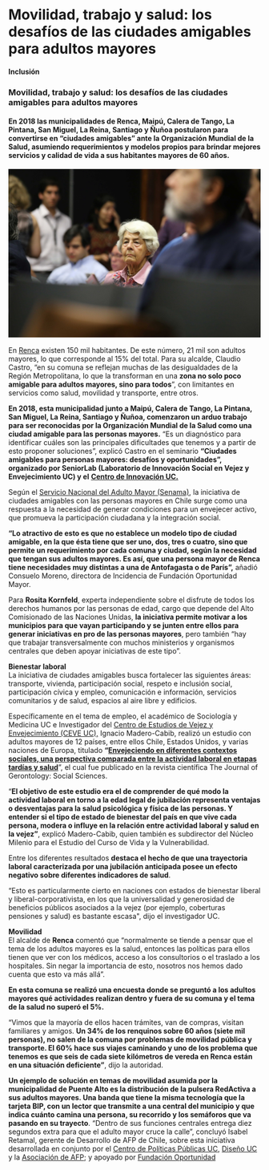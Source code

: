 # Movilidad, trabajo y salud: los desafíos de las ciudades amigables para adultos mayores

#### Inclusión

### Movilidad, trabajo y salud: los desafíos de las ciudades amigables para adultos mayores

#### En 2018 las municipalidades de Renca, Maipú, Calera de Tango, La Pintana, San Miguel, La Reina, Santiago y Ñuñoa postularon para convertirse en “ciudades amigables” ante la Organización Mundial de la Salud, asumiendo requerimientos y modelos propios para brindar mejores servicios y calidad de vida a sus habitantes mayores de 60 años.

![La iniciativa de ciudades amigables busca fortalecer las &#xE1;reas de transporte, vivienda, participaci&#xF3;n social, respeto e inclusi&#xF3;n social, participaci&#xF3;n c&#xED;vica y empleo, comunicaci&#xF3;n e informaci&#xF3;n, servicios comunitarios y de salud, espacios al aire libre y edificios.](../../.gitbook/assets/adulto-mayor.jpg)

 En [Renca](https://www.renca.cl/permisos-de-circulacion/) existen 150 mil habitantes. De este número, 21 mil son adultos mayores, lo que corresponde al 15% del total. Para su alcalde, Claudio Castro, “en su comuna se reflejan muchas de las desigualdades de la Región Metropolitana, lo que la transforman en una **zona no solo poco amigable para adultos mayores, sino para todos**”, con limitantes en servicios como salud, movilidad y transporte, entre otros.  
  
**En 2018, esta municipalidad junto a Maipú, Calera de Tango, La Pintana, San Miguel, La Reina, Santiago y Ñuñoa, comenzaron un arduo trabajo para ser reconocidas por la Organización Mundial de la Salud como una ciudad amigable para las personas mayores.** “Es un diagnóstico para identificar cuáles son las principales dificultades que tenemos y a partir de esto proponer soluciones”, explicó Castro en el seminario **“Ciudades amigables para personas mayores: desafíos y oportunidades”, organizado por SeniorLab \(Laboratorio de Innovación Social en Vejez y Envejecimiento UC\) y el** [**Centro de Innovación UC.**](http://centrodeinnovacion.uc.cl/)  
  
Según el [Servicio Nacional del Adulto Mayor \(Senama\)](http://www.senama.gob.cl/), la iniciativa de ciudades amigables con las personas mayores en Chile surge como una respuesta a la necesidad de generar condiciones para un envejecer activo, que promueva la participación ciudadana y la integración social.  
  
**“Lo atractivo de esto es que no establece un modelo tipo de ciudad amigable, en la que ésta tiene que ser uno, dos, tres o cuatro, sino que permite un requerimiento por cada comuna y ciudad, según la necesidad que tengan sus adultos mayores. Es así, que una persona mayor de Renca tiene necesidades muy distintas a una de Antofagasta o de París”,** añadió Consuelo Moreno, directora de Incidencia de Fundación Oportunidad Mayor.  
  
Para **Rosita Kornfeld**, experta independiente sobre el disfrute de todos los derechos humanos por las personas de edad, cargo que depende del Alto Comisionado de las Naciones Unidas, **la iniciativa permite motivar a los municipios para que vayan participando y se junten entre ellos para generar iniciativas en pro de las personas mayores**, pero también “hay que trabajar transversalmente con muchos ministerios y organismos centrales que deben apoyar iniciativas de este tipo”.  
  
**Bienestar laboral**  
La iniciativa de ciudades amigables busca fortalecer las siguientes áreas: transporte, vivienda, participación social, respeto e inclusión social, participación cívica y empleo, comunicación e información, servicios comunitarios y de salud, espacios al aire libre y edificios.  
  
Específicamente en el tema de empleo, el académico de Sociología y Medicina UC e Investigador del [Centro de Estudios de Vejez y Envejecimiento \(CEVE UC\),](http://estudiosdevejez.uc.cl/) Ignacio Madero-Cabib, realizó un estudio con adultos mayores de 12 países, entre ellos Chile, Estados Unidos, y varias naciones de Europa, titulado **“**[**Envejeciendo en diferentes contextos sociales, una perspectiva comparada entre la actividad laboral en etapas tardías y salud**](http://goo.gl/8TX1DM)”, el cual fue publicado en la revista científica The Journal of Gerontology: Social Sciences.  
  
“**El objetivo de este estudio era el de comprender de qué modo la actividad laboral en torno a la edad legal de jubilación representa ventajas o desventajas para la salud psicológica y física de las personas. Y entender si el tipo de estado de bienestar del país en que vive cada persona, modera o influye en la relación entre actividad laboral y salud en la vejez”**, explicó Madero-Cabib, quien también es subdirector del Núcleo Milenio para el Estudio del Curso de Vida y la Vulnerabilidad.  
  
Entre los diferentes resultados **destaca el hecho de que una trayectoria laboral caracterizada por una jubilación anticipada posee un efecto negativo sobre diferentes indicadores de salud**. 

“Esto es particularmente cierto en naciones con estados de bienestar liberal y liberal-corporativista, en los que la universalidad y generosidad de beneficios públicos asociados a la vejez \(por ejemplo, coberturas pensiones y salud\) es bastante escasa", dijo el investigador UC.  
  
**Movilidad**  
El alcalde de **Renca** comentó que “normalmente se tiende a pensar que el tema de los adultos mayores es la salud, entonces las políticas para ellos tienen que ver con los médicos, acceso a los consultorios o el traslado a los hospitales. Sin negar la importancia de esto, nosotros nos hemos dado cuenta que esto va más allá”.  
  
**En esta comuna se realizó una encuesta donde se preguntó a los adultos mayores qué actividades realizan dentro y fuera de su comuna y el tema de la salud no superó el 5%.** 

“Vimos que la mayoría de ellos hacen trámites, van de compras, visitan familiares y amigos. **Un 34% de los renquinos sobre 60 años \(siete mil personas\), no salen de la comuna por problemas de movilidad pública y transporte. El 60% hace sus viajes caminando y uno de los problema que tenemos es que seis de cada siete kilómetros de vereda en Renca están en una situación deficiente”**, dijo la autoridad.  
  
**Un ejemplo de solución en temas de movilidad asumida por la municipalidad de Puente Alto es la distribución de la pulsera RedActiva a sus adultos mayores. Una banda que tiene la misma tecnología que la tarjeta BIP, con un lector que transmite a una central del municipio y que indica cuánto camina una persona, su recorrido y los semáforos que va pasando en su trayecto**. “Dentro de sus funciones centrales entrega diez segundos extra para que el adulto mayor cruce la calle”, concluyó Isabel Retamal, gerente de Desarrollo de AFP de Chile, sobre esta iniciativa desarrollada en conjunto por el [Centro de Políticas Públicas UC](https://politicaspublicas.uc.cl/), [Diseño UC](http://diseno.uc.cl/) y la [Asociación de AFP](https://www.aafp.cl/); y apoyado por [Fundación Oportunidad](http://omayor.cl/)

